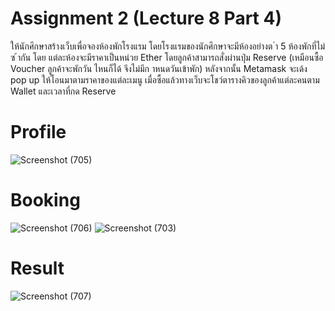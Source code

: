 # Assignment 2 (Lecture 8 Part 4) 
ให้นักศึกษาสร้างเว็บเพื่อจองห้องพักโรงแรม โดยโรงแรมของนักศึกษาจะมีห้องอย่างต ่า 5 ห้องพักที่ไม่ซ ้ากัน โดย
แต่ละห้องจะมีราคาเป็นหน่วย Ether โดยลูกค้าสามารถสั่งผ่านปุ่ม Reserve (เหมือนซื้อ Voucher ลูกค้าจะพักวัน
ไหนก็ได้ จึงไม่มีก าหนดวันเข้าพัก) หลังจากนั้น Metamask จะเด้ง pop up ให้โอนมาตามราคาของแต่ละเมนู
เมื่อซื้อแล้วทางเว็บจะโชว์ตารางคิวของลูกค้าแต่ละคนตาม Wallet และเวลาที่กด Reserve

# Profile 
![Screenshot (705)](https://user-images.githubusercontent.com/89380256/156894352-07c07226-0ffc-4d5f-9dd5-58ed0cd79a2f.png)

# Booking
![Screenshot (706)](https://user-images.githubusercontent.com/89380256/156894380-8c88a125-1ba9-44a4-aede-4399da71f03d.png)
![Screenshot (703)](https://user-images.githubusercontent.com/89380256/156894396-716d6c96-c60c-4673-8f2c-146c76774819.png)

# Result
![Screenshot (707)](https://user-images.githubusercontent.com/89380256/156894451-6a20d031-b137-480b-8e66-f02e1c8c3e19.png)
